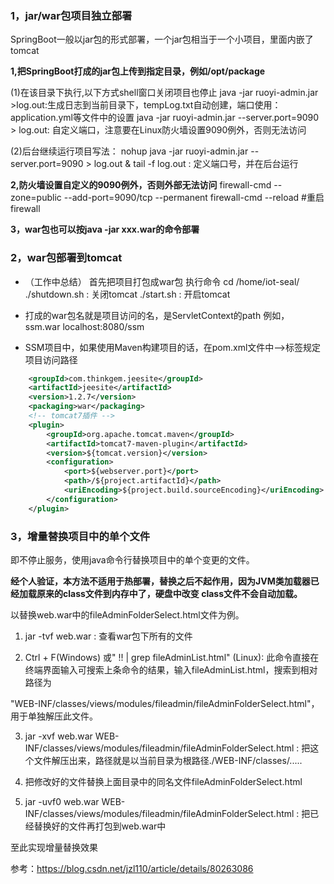 ### 1，jar/war包项目独立部署

SpringBoot一般以jar包的形式部署，一个jar包相当于一个小项目，里面内嵌了tomcat

**1,把SpringBoot打成的jar包上传到指定目录，例如/opt/package**

  (1)在该目录下执行,以下方式shell窗口关闭项目也停止
  java -jar ruoyi-admin.jar >log.out:生成日志到当前目录下，tempLog.txt自动创建，端口使用： application.yml等文件中的设置 
  java -jar ruoyi-admin.jar  --server.port=9090 > log.out: 自定义端口，注意要在Linux防火墙设置9090例外，否则无法访问

  (2)后台继续运行项目写法：
  nohup java -jar ruoyi-admin.jar  --server.port=9090  >  log.out  &  tail -f log.out : 定义端口号，并在后台运行

**2,防火墙设置自定义的9090例外，否则外部无法访问**
firewall-cmd --zone=public --add-port=9090/tcp --permanent
firewall-cmd --reload    #重启firewall

**3，war包也可以按java -jar  xxx.war的命令部署**

### 2，war包部署到tomcat

- （工作中总结）
  首先把项目打包成war包
  执行命令
  cd /home/iot-seal/
  ./shutdown.sh  : 关闭tomcat
  ./start.sh  : 开启tomcat

- 打成的war包名就是项目访问的名，是ServletContext的path
    例如， ssm.war
    localhost:8080/ssm
- SSM项目中，如果使用Maven构建项目的话，在pom.xml文件中<plugin>--><path>标签规定项目访问路径

```xml
    <groupId>com.thinkgem.jeesite</groupId>
	<artifactId>jeesite</artifactId>
	<version>1.2.7</version>
	<packaging>war</packaging>
	<!-- tomcat7插件 -->
	<plugin>
		<groupId>org.apache.tomcat.maven</groupId>
		<artifactId>tomcat7-maven-plugin</artifactId>
		<version>${tomcat.version}</version> 
		<configuration>
			<port>${webserver.port}</port>
			<path>/${project.artifactId}</path>   
			<uriEncoding>${project.build.sourceEncoding}</uriEncoding>
		</configuration>
	</plugin>
```

### 3，增量替换项目中的单个文件

即不停止服务，使用java命令行替换项目中的单个变更的文件。

**经个人验证，本方法不适用于热部署，替换之后不起作用，因为JVM类加载器已经加载原来的class文件到内存中了，硬盘中改变 class文件不会自动加载。**

以替换web.war中的fileAdminFolderSelect.html文件为例。

1.  jar -tvf  web.war  :   查看war包下所有的文件

2. Ctrl + F(Windows)  或" !! | grep  fileAdminList.html" (Linux):  此命令直接在终端界面输入可搜索上条命令的结果，输入fileAdminList.html，搜索到相对路径为

​        "WEB-INF/classes/views/modules/fileadmin/fileAdminFolderSelect.html"，用于单独解压此文件。

3. jar -xvf  web.war   WEB-INF/classes/views/modules/fileadmin/fileAdminFolderSelect.html  :  把这个文件解压出来，路径就是以当前目录为根路径./WEB-INF/classes/.....

4.  把修改好的文件替换上面目录中的同名文件fileAdminFolderSelect.html

5.  jar -uvf0   web.war  WEB-INF/classes/views/modules/fileadmin/fileAdminFolderSelect.html  :  把已经替换好的文件再打包到web.war中

   至此实现增量替换效果

   参考：https://blog.csdn.net/jzl110/article/details/80263086